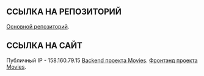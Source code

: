 ## ССЫЛКА НА РЕПОЗИТОРИЙ
[Основной репозиторий](https://github.com/AnKiir/movies-explorer-api).

 ## ССЫЛКА НА САЙТ
 Публичный IP - 158.160.79.15
[Backend проекта Movies](https://apikerokir.nomoreparties.co).
[Фронтэнд проекта Movies](https://kerokir.nomoreparties.co).

